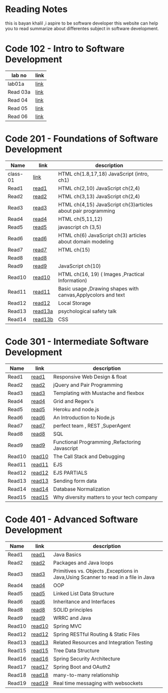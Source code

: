 # Reading Notes

this is bayan khalil ,i aspire to be software developer
this website can help you to read summarize about differentes subject in software development.

# Code 102 - Intro to Software Development

lab no | link
-----|-----
lab01a | [link](102/lab01a.md)
Read 03a | [link](102/Read03a.md)
Read 04 | [link](102/Read04.md)
Read 05 |[link](102/Read05.md)
Read 06 |[link](102/Read06.md)

# Code 201 - Foundations of Software Development

Name   | link | description
-------|------|------------
class-01   | [link](201/class-01.md) |  HTML ch(1.8,17,18) JavaScript (intro, ch1)
Read1      | [read1](201/read1.md)   |  HTML ch(2,10) JavaScript ch(2,4)
Read2      | [read2](201/read2.md)   |  HTML ch(3,13) JavaScript ch(2,4)
Read3      | [read3](201/read3.md)   |  HTML ch(4,15) JavaScript ch(3)articles about pair programming
Read4      | [read4](201/read4.md)   |  HTML ch(5,11,12)
Read5      | [read5](201/read5.md)   |  javascript ch (3,5)
Read6      | [read6](201/read6.md)   |  HTML ch(6) JavaScript ch(3) articles about domain modeling
Read7      | [read7](201/read7.md)   |  HTML ch(15)
Read8      | [read8](201/read8.md)   |  
Read9      | [read9](201/read9.md)   |  JavaScript ch(10)
Read10     | [read10](201/read10.md)  | HTML ch(16, 19)  ( Images ,Practical Information)
Read11     | [read11](201/read11.md)  | Basic usage ,Drawing shapes with canvas,Applycolors and text
Read12     | [read12](201/read12.md)  | Local Storage
Read13     | [read13a](201/read13.md)  | psychological safety talk  
Read14     | [read13b](201/read14.md)  | CSS

# Code 301 - Intermediate Software Development

Name   | link | description
-------|------|------------
Read1  | [read1](301/read1.md) | Responsive Web Design & float
Read2  | [read2](301/read2.md) | jQuery and Pair Programming
Read3  | [read3](301/read3.md) | Templating with Mustache and flexbox
Read4  | [read4](301/read4.md) | Grid and Regex's
Read5  | [read5](301/read5.md) | Heroku and node.js
Read6  | [read6](301/read6.md) | An Introduction to Node.js 
Read7  | [read7](301/read7.md) | perfect team , REST ,SuperAgent
Read8  | [read8](301/read8.md) | SQL
Read9  | [read9](301/read9.md) | Functional Programming ,Refactoring Javascript 
Read10 | [read10](301/read10.md) | The Call Stack and Debugging
Read11 | [read11](301/read11.md) | EJS
Read12 | [read12](301/read12.md) | EJS PARTIALS
Read13 | [read13](301/read13.md) | Sending form data
Read14 | [read14](301/read14.md) | Database Normalization
Read15 | [read15](301/read15.md) | Why diversity matters to your tech company




# Code 401 - Advanced Software Development

Name   | link | description
-------|------|------------
Read1  |[read1](401/read1.md)| Java Basics
Read2  |[read2](401/read2.md)| Packages and Java loops
Read3  |[read3](401/read3.md)| Primitives vs. Objects ,Exceptions in Java,Using Scanner to read in a file in Java
Read4  |[read4](401/read4.md)| OOP
Read5  |[read5](401/read5.md)| Linked List Data Structure
Read6  |[read6](401/read6.md)| Inheritance and Interfaces
Read8  |[read8](401/read8.md)| SOLID principles
Read9  |[read9](401/read9.md)| WRRC and Java
Read10  |[read10](401/read10.md)| Spring MVC
Read12  |[read12](401/read12.md)| Spring RESTful Routing & Static Files
Read13  |[read13](401/read13.md)| Related Resources and Integration Testing
Read15  |[read15](401/read15.md)| Tree Data Structure
Read16  |[read16](401/read16.md)| Spring Security Architecture
Read17  |[read17](401/read17.md)| Spring Boot and OAuth2
Read18  |[read18](401/read18.md)| many-to-many relationship
Read19  |[read19](401/read19.md)|Real time messaging with websockets